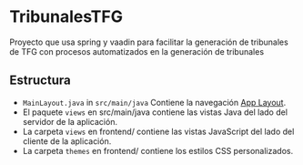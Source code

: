 # TribunalesTFG

Proyecto que usa spring y vaadin para facilitar la generación de tribunales de TFG con procesos automatizados en la generación de tribunales

## Estructura

- `MainLayout.java` in `src/main/java` Contiene la navegación [App Layout](https://vaadin.com/docs/components/app-layout).
- El paquete `views` en src/main/java contiene las vistas Java del lado del servidor de la aplicación.
- La carpeta `views` en frontend/ contiene las vistas JavaScript del lado del cliente de la aplicación.
- La carpeta `themes` en frontend/ contiene los estilos CSS personalizados.
